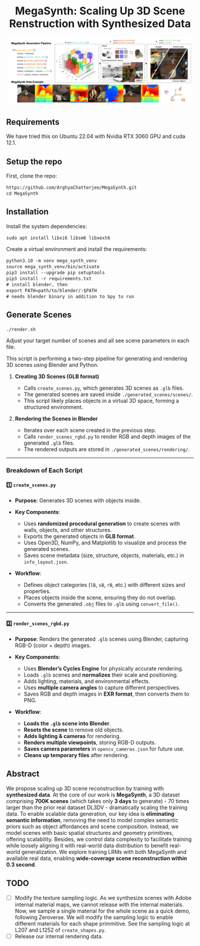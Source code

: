 <div align="center">

# MegaSynth: Scaling Up 3D Scene Renstruction with Synthesized Data

</div>

<p align="center">
  <img src="assets/mega_synth_scene.png" alt="Hand Mesh Model" width="500">
</p>

## Requirements
We have tried this on Ubuntu 22.04 with Nvidia RTX 3060 GPU and cuda 12.1.

## Setup the repo
First, clone the repo:
```
https://github.com/ArghyaChatterjee/MegaSynth.git
cd MegaSynth
```

## Installation
Install the system dependencies:
```
sudo apt install libxi6 libsm6 libxext6
```
Create a virtual environment and install the requirements:
```
python3.10 -m venv mega_synth_venv
source mega_synth_venv/bin/activate
pip3 install --upgrade pip setuptools
pip3 install -r requirements.txt
# install blender, then
export PATH=path/to/blender/:$PATH  
# needs blender binary in addition to bpy to run
```

## Generate Scenes
```
./render.sh 
```
Adjust your target number of scenes and all see scene parameters in each file.

This script is performing a two-step pipeline for generating and rendering 3D scenes using Blender and Python.

1. **Creating 3D Scenes (GLB format)**
   - Calls `create_scenes.py`, which generates 3D scenes as `.glb` files.
   - The generated scenes are saved inside `./generated_scenes/scenes/`.
   - This script likely places objects in a virtual 3D space, forming a structured environment.

2. **Rendering the Scenes in Blender**
   - Iterates over each scene created in the previous step.
   - Calls `render_scenes_rgbd.py` to render RGB and depth images of the generated `.glb` files.
   - The rendered outputs are stored in `./generated_scenes/rendering/`.

---

### **Breakdown of Each Script**
#### **1️⃣ `create_scenes.py`**
- **Purpose**: Generates 3D scenes with objects inside.
- **Key Components**:
  - Uses **randomized procedural generation** to create scenes with walls, objects, and other structures.
  - Exports the generated objects in **GLB format**.
  - Uses Open3D, NumPy, and Matplotlib to visualize and process the generated scenes.
  - Saves scene metadata (size, structure, objects, materials, etc.) in `info_layout.json`.

- **Workflow**:
  - Defines object categories (`lB`, `sB`, `rB`, etc.) with different sizes and properties.
  - Places objects inside the scene, ensuring they do not overlap.
  - Converts the generated `.obj` files to `.glb` using `convert_file()`.

---

#### **2️⃣ `render_scenes_rgbd.py`**
- **Purpose**: Renders the generated `.glb` scenes using Blender, capturing RGB-D (color + depth) images.
- **Key Components**:
  - Uses **Blender’s Cycles Engine** for physically accurate rendering.
  - Loads `.glb` scenes and **normalizes** their scale and positioning.
  - Adds lighting, materials, and environmental effects.
  - Uses **multiple camera angles** to capture different perspectives.
  - Saves RGB and depth images in **EXR format**, then converts them to PNG.

- **Workflow**:
  - **Loads the `.glb` scene into Blender**.
  - **Resets the scene** to remove old objects.
  - **Adds lighting & cameras** for rendering.
  - **Renders multiple viewpoints**, storing RGB-D outputs.
  - **Saves camera parameters** in `opencv_cameras.json` for future use.
  - **Cleans up temporary files** after rendering.

## Abstract
We propose scaling up 3D scene reconstruction by training with <b>synthesized data</b>. At the core of our work is <b>MegaSynth</b>, a 3D dataset comprising <b>700K scenes</b> (which takes only <b>3 days</b> to generate) - 70 times larger than the prior real dataset DL3DV - dramatically scaling the training data. To enable scalable data generation, our key idea is <b>eliminating semantic information</b>, removing the need to model complex semantic priors such as object affordances and scene composition. Instead, we model scenes with basic spatial structures and geometry primitives, offering scalability. Besides, we control data complexity to facilitate training while loosely aligning it with real-world data distribution to benefit real-world generalization. We explore training LRMs with both MegaSynth and available real data, enabling <b>wide-coverage scene reconstruction within 0.3 second</b>.

## TODO
- [ ] Modify the texture sampling logic. As we synthesize scenes with Adobe internal material maps, we cannot release with the internal materials. Now, we sample a single material for the whole scene as a quick demo, following Zeroverse. We will modify the sampling logic to enable different materials for each shape primmitive. See the sampling logic at L207 and L1252 of ```create_shapes.py```.
- [ ] Release our internal rendering data.
